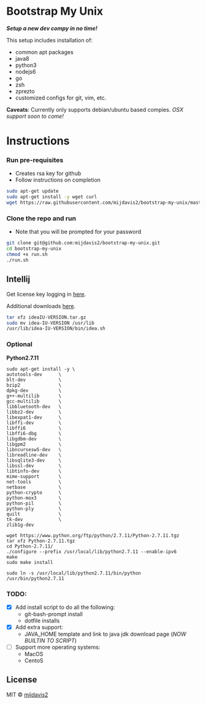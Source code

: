 # Bootstrap My Unix

**_Setup a new dev compy in no time!_** 

This setup includes installation of: 

  - common apt packages
  - java8
  - python3
  - nodejs6
  - go
  - zsh
  - zprezto
  - customized configs for git, vim, etc.
  
**Caveats**: Currently only supports debian/ubuntu based compies. _OSX support soon to come!_

# Instructions

### Run pre-requisites
- Creates rsa key for github
- Follow instructions on completion

```bash
sudo apt-get update
sudo apt-get install -y wget curl
wget https://raw.githubusercontent.com/mijdavis2/bootstrap-my-unix/master/pre-run.sh | bash
```

### Clone the repo and run
- Note that you will be prompted for your password

```bash
git clone git@github.com:mijdavis2/bootstrap-my-unix.git
cd bootstrap-my-unix
chmod +x run.sh
./run.sh
```

## Intellij

Get license key logging in [here](https://account.jetbrains.com/licenses/assets).

Additional downloads [here](https://confluence.jetbrains.com/display/IntelliJIDEA/Previous+IntelliJ+IDEA+Releases).
    
```bash
tar xfz ideaIU-VERSION.tar.gz
sudo mv idea-IU-VERSION /usr/lib
/usr/lib/idea-IU-VERSION/bin/idea.sh
```

### Optional

**Python2.7.11**

```
sudo apt-get install -y \
autotools-dev      \
blt-dev            \
bzip2              \
dpkg-dev           \
g++-multilib       \
gcc-multilib       \
libbluetooth-dev   \
libbz2-dev         \
libexpat1-dev      \
libffi-dev         \
libffi6            \
libffi6-dbg        \
libgdbm-dev        \
libgpm2            \
libncursesw5-dev   \
libreadline-dev    \
libsqlite3-dev     \
libssl-dev         \
libtinfo-dev       \
mime-support       \
net-tools          \
netbase            \
python-crypto      \
python-mox3        \
python-pil         \
python-ply         \
quilt              \
tk-dev             \
zlib1g-dev

wget https://www.python.org/ftp/python/2.7.11/Python-2.7.11.tgz
tar xfz Python-2.7.11.tgz
cd Python-2.7.11/
./configure --prefix /usr/local/lib/python2.7.11 --enable-ipv6
make
sudo make install

sudo ln -s /usr/local/lib/python2.7.11/bin/python /usr/bin/python2.7.11
```

### TODO:

- [x] Add install script to do all the following: 
    - git-bash-prompt install
    - dotfile installs
- [x] Add extra support:
    - JAVA_HOME template and link to java jdk download page
    (_NOW BUILTIN TO SCRIPT_)
- [ ] Support more operating systems:
    - MacOS
    - CentoS

## License

MIT © [mijdavis2](http://mdavis.io)
